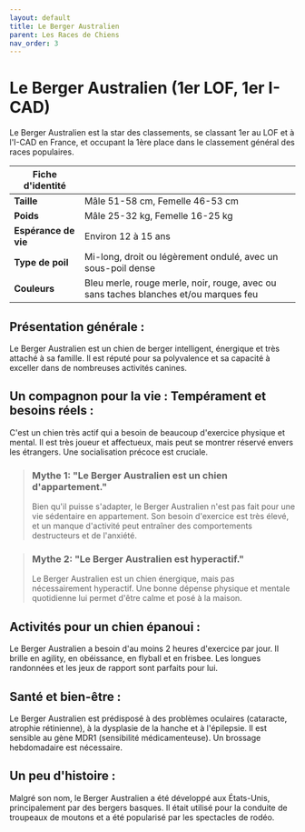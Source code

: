 ```yaml
---
layout: default
title: Le Berger Australien
parent: Les Races de Chiens
nav_order: 3
---
```


# Le Berger Australien (1er LOF, 1er I-CAD)

Le Berger Australien est la star des classements, se classant 1er au LOF et à l'I-CAD en France, et occupant la 1ère place dans le classement général des races populaires.

| Fiche d'identité | |
|---|---|
| **Taille** | Mâle 51-58 cm, Femelle 46-53 cm |
| **Poids** | Mâle 25-32 kg, Femelle 16-25 kg |
| **Espérance de vie** | Environ 12 à 15 ans |
| **Type de poil** | Mi-long, droit ou légèrement ondulé, avec un sous-poil dense |
| **Couleurs** | Bleu merle, rouge merle, noir, rouge, avec ou sans taches blanches et/ou marques feu |

## Présentation générale :
Le Berger Australien est un chien de berger intelligent, énergique et très attaché à sa famille. Il est réputé pour sa polyvalence et sa capacité à exceller dans de nombreuses activités canines.

## Un compagnon pour la vie : Tempérament et besoins réels :
C'est un chien très actif qui a besoin de beaucoup d'exercice physique et mental. Il est très joueur et affectueux, mais peut se montrer réservé envers les étrangers. Une socialisation précoce est cruciale.

> ### Mythe 1: "Le Berger Australien est un chien d'appartement."
> Bien qu'il puisse s'adapter, le Berger Australien n'est pas fait pour une vie sédentaire en appartement. Son besoin d'exercice est très élevé, et un manque d'activité peut entraîner des comportements destructeurs et de l'anxiété.

> ### Mythe 2: "Le Berger Australien est hyperactif."
> Le Berger Australien est un chien énergique, mais pas nécessairement hyperactif. Une bonne dépense physique et mentale quotidienne lui permet d'être calme et posé à la maison.

## Activités pour un chien épanoui :
Le Berger Australien a besoin d'au moins 2 heures d'exercice par jour. Il brille en agility, en obéissance, en flyball et en frisbee. Les longues randonnées et les jeux de rapport sont parfaits pour lui.

## Santé et bien-être :
Le Berger Australien est prédisposé à des problèmes oculaires (cataracte, atrophie rétinienne), à la dysplasie de la hanche et à l'épilepsie. Il est sensible au gène MDR1 (sensibilité médicamenteuse). Un brossage hebdomadaire est nécessaire.

## Un peu d'histoire :
Malgré son nom, le Berger Australien a été développé aux États-Unis, principalement par des bergers basques. Il était utilisé pour la conduite de troupeaux de moutons et a été popularisé par les spectacles de rodéo. 